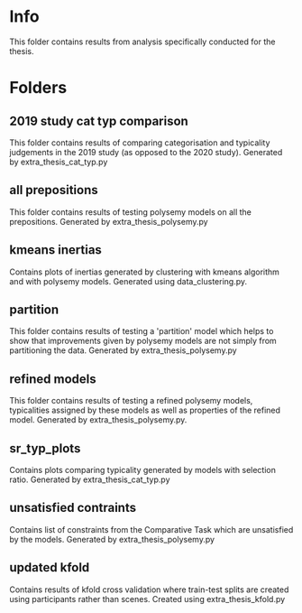 # Info

This folder contains results from analysis specifically conducted for the thesis.


# Folders

## 2019 study cat typ comparison
This folder contains results of comparing categorisation and typicality judgements in the 2019 study (as opposed to the 2020 study).
Generated by extra_thesis_cat_typ.py

## all prepositions
This folder contains results of testing polysemy models on all the prepositions.
Generated by extra_thesis_polysemy.py

## kmeans inertias
Contains plots of inertias generated by clustering with kmeans algorithm and with polysemy models.
Generated using data_clustering.py.

## partition
This folder contains results of testing a 'partition' model which helps to show that improvements given by polysemy models are not simply from partitioning the data. 
Generated by extra_thesis_polysemy.py

## refined models
This folder contains results of testing a refined polysemy models, typicalities assigned by these models as well as properties of the refined model.
Generated by extra_thesis_polysemy.py.

## sr_typ_plots
Contains plots comparing typicality generated by models with selection ratio.
Generated by extra_thesis_cat_typ.py

## unsatisfied contraints
Contains list of constraints from the Comparative Task which are unsatisfied by the models.
Generated by extra_thesis_polysemy.py

## updated kfold
Contains results of kfold cross validation where train-test splits are created using participants rather than scenes.
Created using extra_thesis_kfold.py
